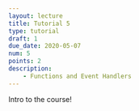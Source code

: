 ```yaml
---
layout: lecture
title: Tutorial 5
type: tutorial
draft: 1
due_date: 2020-05-07
num: 5
points: 2
description:
    - Functions and Event Handlers
---
```


Intro to the course!